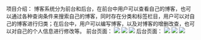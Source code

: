 项目介绍：
  博客系统分为前台和后台，在前台中用户可以查看自己的博客，也可以通过各种查询条件来搜索自己的博客，同时存在分类和标签栏目，用户可以对自己的博客进行归类；在后台中，用户可以编写博客，以及对博客的增删改查，也可以对自己的个人信息进行修改等。
前台页面：
![](https://img-blog.csdnimg.cn/20200712150633363.jpg)
![](https://img-blog.csdnimg.cn/20200712150632908.jpg)
![](https://img-blog.csdnimg.cn/20200712150632869.jpg)
后台页面：
![](https://img-blog.csdnimg.cn/20200712150632703.jpg)
![](https://img-blog.csdnimg.cn/20200712150633387.jpg)
![](https://img-blog.csdnimg.cn/20200712150633222.jpg)

